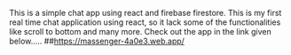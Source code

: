 This is a simple chat app using react and firebase firestore. This is my first real time chat application using react, so it lack some of the functionalities like scroll to bottom and many more. Check out the app in the link given below.....
##https://massenger-4a0e3.web.app/

